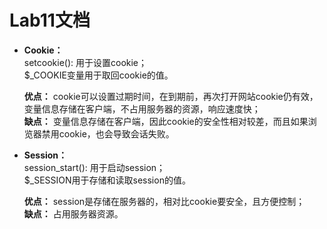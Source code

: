# Lab11文档
* **Cookie：**  
  setcookie(): 用于设置cookie；  
  $_COOKIE变量用于取回cookie的值。  
    
  **优点：** cookie可以设置过期时间，在到期前，再次打开网站cookie仍有效，变量信息存储在客户端，不占用服务器的资源，响应速度快；  
  **缺点：** 变量信息存储在客户端，因此cookie的安全性相对较差，而且如果浏览器禁用cookie，也会导致会话失败。
* **Session：**  
  session_start(): 用于启动session；  
  $_SESSION用于存储和读取session的值。  
    
  **优点：** session是存储在服务器的，相对比cookie要安全，且方便控制；  
  **缺点：** 占用服务器资源。